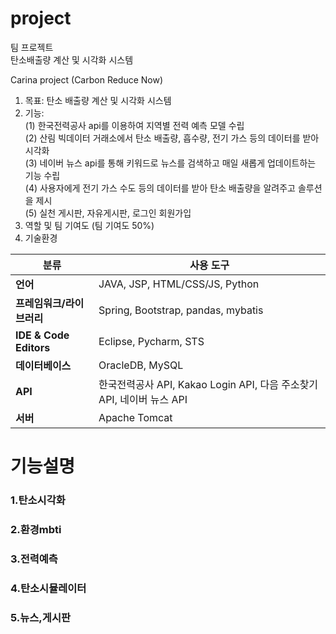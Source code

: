 # project
팀 프로젝트 <br>
탄소배출량 계산 및 시각화 시스템

Carina project
	(Carbon Reduce Now)
	
1) 목표: 탄소 배출량 계산 및 시각화 시스템
2) 기능:<br>
	(1) 한국전력공사 api를 이용하여 지역별 전력 예측 모델 수립<br>
	(2) 산림 빅데이터 거래소에서 탄소 배출량, 흡수량, 전기 가스 등의 데이터를 받아 시각화<br>
	(3) 네이버 뉴스 api를 통해 키워드로 뉴스를 검색하고 매일 새롭게 업데이트하는 기능 수립<br>
	(4) 사용자에게 전기 가스 수도 등의 데이터를 받아 탄소 배출량을 알려주고 솔루션을 제시<br>
	(5) 실천 게시판, 자유게시판, 로그인 회원가입<br>
3) 역할 및 팀 기여도
      (팀 기여도 50%)
4) 기술환경<br>

| 분류                  | 사용 도구                     |
|-----------------------|------------------------------|
| **언어**              | JAVA, JSP, HTML/CSS/JS, Python |
| **프레임워크/라이브러리** | Spring, Bootstrap, pandas, mybatis |
| **IDE & Code Editors** | Eclipse, Pycharm, STS         |
| **데이터베이스**      | OracleDB, MySQL               |
| **API**               | 한국전력공사 API, Kakao Login API, 다음 주소찾기 API, 네이버 뉴스 API |
| **서버**              | Apache Tomcat                 |





# 기능설명
<h3>1.탄소시각화<h3>
















<h3>2.환경mbti<h3>
<h3>3.전력예측<h3>
<h3>4.탄소시뮬레이터<h3>
<h3>5.뉴스,게시판<h3>


